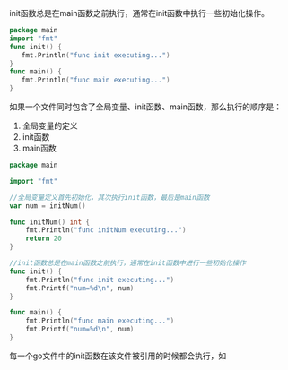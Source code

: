 init函数总是在main函数之前执行，通常在init函数中执行一些初始化操作。

```go
package main
import "fmt"
func init() {
   fmt.Println("func init executing...")
}
func main() {
   fmt.Println("func main executing...")
}
```

如果一个文件同时包含了全局变量、init函数、main函数，那么执行的顺序是：

1. 全局变量的定义
2. init函数
3. main函数

```go
package main

import "fmt"

//全局变量定义首先初始化，其次执行init函数，最后是main函数
var num = initNum()

func initNum() int {
	fmt.Println("func initNum executing...")
	return 20
}

//init函数总是在main函数之前执行，通常在init函数中进行一些初始化操作
func init() {
	fmt.Println("func init executing...")
	fmt.Printf("num=%d\n", num)
}

func main() {
	fmt.Println("func main executing...")
	fmt.Printf("num=%d\n", num)
}
```

每一个go文件中的init函数在该文件被引用的时候都会执行，如
